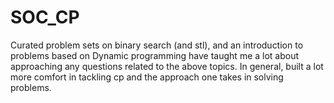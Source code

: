 # SOC_CP

Curated problem sets on binary search (and stl), and an introduction to problems based on Dynamic programming have taught me a lot about approaching any questions related to the above topics. In general, built a lot more comfort in tackling cp and the approach one takes in solving problems.
